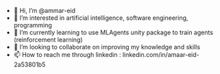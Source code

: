 - 👋 Hi, I’m @ammar-eid
- 👀 I’m interested in artificial intelligence, software engineering, programming
- 🌱 I’m currently learning to use MLAgents unity package to train agents (reinforcement learning)
- 💞️ I’m looking to collaborate on improving my knowledge and skills
- 📫 How to reach me through linkedin : linkedin.com/in/amaar-eid-2a53801b5

<!---
ammar-eid/ammar-eid is a ✨ special ✨ repository because its `README.md` (this file) appears on your GitHub profile.
You can click the Preview link to take a look at your changes.
--->
